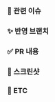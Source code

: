 ### 📝 관련 이슈
<!-- 관련있는 이슈 번호(#000)을 적어주세요.
  해당 pull request merge와 함께 이슈를 닫으려면
  closed #Issue_number를 적어주세요 -->

### ✨ 반영 브랜치
<!-- 어떤 브랜치에서 어떤 브랜치로 merge하는지 적어주세요 -->

### ✅ PR 내용
<!-- PR에 대한 설명을 적어주세요 -->

### 📸 스크린샷
<!-- 가능하다면 스크린샷을 첨부해주세요 (Optional) -->

### 📌 ETC
<!-- 레퍼런스, 참고할 사항, 질문 사항이 있다면 적어주세요 (Optional) -->
